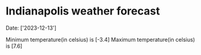 # Indianapolis weather forecast 
Date: ['2023-12-13'] 

Minimum temperature(in celsius) is [-3.4] 
Maximum temperature(in celsius) is [7.6]